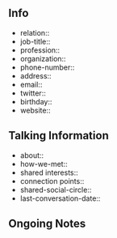 
## Info
- relation::
- job-title::
- profession::
- organization::
- phone-number::
- address::
- email::
- twitter::
- birthday::
- website::

## Talking Information
- about:: 
- how-we-met:: 
- shared interests::
- connection points:: 
- shared-social-circle::
- last-conversation-date::

## Ongoing Notes